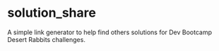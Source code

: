solution_share
==============

A simple link generator to help find others solutions for Dev Bootcamp Desert Rabbits challenges.
